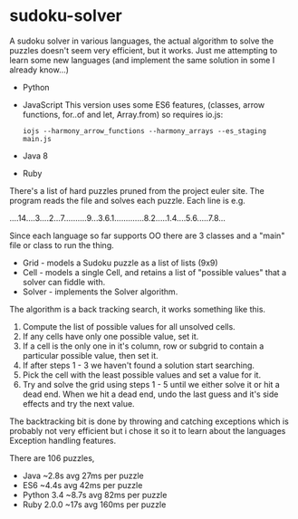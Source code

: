 # sudoku-solver
A sudoku solver in various languages, the actual algorithm to solve the puzzles doesn't seem very efficient, but it works.  Just me attempting to learn some new languages (and implement the same solution in some I already know...)

  * Python
  * JavaScript  This version uses some ES6 features, (classes, arrow functions, for..of and let, Array.from) so requires io.js: 
  
        iojs --harmony_arrow_functions --harmony_arrays --es_staging main.js
  * Java 8
  * Ruby

There's a list of hard puzzles pruned from the project euler site.  The program reads the file and solves each puzzle. Each line is e.g.

....14....3....2...7..........9...3.6.1.............8.2.....1.4....5.6.....7.8...

Since each language so far supports OO there are 3 classes and a "main" file or class to run the thing.

* Grid - models a Sudoku puzzle as a list of lists (9x9)
* Cell - models a single Cell, and retains a list of "possible values" that a solver can fiddle with.
* Solver - implements the Solver algorithm.  

The algorithm is a back tracking search, it works something like this.

1. Compute the list of possible values for all unsolved cells.
2. If any cells have only one possible value, set it.
3. If a cell is the only one in it's column, row or subgrid to contain a particular possible value, then set it.
4. If after steps 1 - 3 we haven't found a solution start searching.
5. Pick the cell with the least possible values and set a value for it.
6. Try and solve the grid using steps 1 - 5 until we either solve it or hit a dead end. When we hit a dead end, undo the last guess and it's side effects and try the next value.

The backtracking bit is done by throwing and catching exceptions which is probably not very efficient but i chose it so it to learn about the languages Exception handling features.

There are 106 puzzles, 

* Java ~2.8s avg 27ms per puzzle
* ES6  ~4.4s avg 42ms per puzzle
* Python 3.4 ~8.7s avg 82ms per puzzle
* Ruby 2.0.0 ~17s avg 160ms per puzzle
        